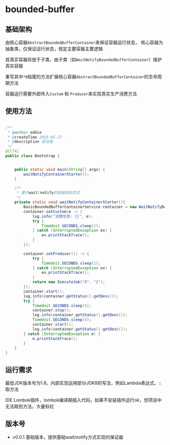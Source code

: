# bounded-buffer

## 基础架构

由核心容器`AbstractBoundedBufferContainer`来保证容器运行状态，
核心容器为抽象类，仅保证运行状态，规定主要容器主要逻辑

其真实容器存放于子类，由子类（如`WaitNotifyBoundedBufferContainer`）维护真实容器

重写其中`*0`结尾的方法扩展核心容器`AbstractBoundedBufferContainer`的生命周期方法

容器运行需要外部传入`Custom` 和 `Producer`来实现真实生产消费方法

## 使用方法

```java

/**
 * @author eddie
 * @createTime 2019-05-27
 * @description 启动类
 */
@Slf4j
public class Bootstrap {


    public static void main(String[] args) {
        waitNotifyContainerStarter();
    }

    /**
     * 基于wait/notify的容器启动方式
     */
    private static void waitNotifyContainerStarter(){
        BasicBoundedBufferContainerService container = new WaitNotifyBoundedBufferContainer(10);
        container.setCustom(e -> {
            log.info("消费信息: {}", e);
            try {
                TimeUnit.SECONDS.sleep(1);
            } catch (InterruptedException ex) {
                ex.printStackTrace();
            }
        });

        container.setProducer(() -> {
            try {
                TimeUnit.SECONDS.sleep(1);
            } catch (InterruptedException ex) {
                ex.printStackTrace();
            }
            return new ExecuteJob("0", "2");
        });
        container.start();
        log.info(container.getStatus().getDesc());
        try {
            TimeUnit.SECONDS.sleep(5);
            container.stop();
            log.info(container.getStatus().getDesc());
            TimeUnit.SECONDS.sleep(5);
            container.start();
            log.info(container.getStatus().getDesc());
        } catch (InterruptedException e) {
            e.printStackTrace();
        }
    }
}

```


## 运行需求

最低JDK版本号为1.8，内部实现运用部分JDK8的写法，例如Lambda表达式，::取方法

IDE Lombok插件，lombok编译期插入代码，如果不安装插件运行ok，但项目中无法取到方法，大量标红

## 版本号

- v0.0.1 基础版本，提供基础wait/notify方式实现的保证器